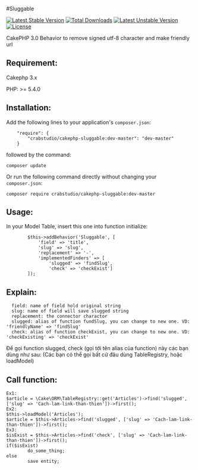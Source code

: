 #Sluggable

[![Latest Stable Version](https://poser.pugx.org/crabstudio/cakephp-sluggable/v/stable.svg)](https://packagist.org/packages/crabstudio/cakephp-sluggable)
[![Total Downloads](https://poser.pugx.org/crabstudio/cakephp-sluggable/downloads.svg)](https://packagist.org/packages/crabstudio/cakephp-sluggable)
[![Latest Unstable Version](https://poser.pugx.org/crabstudio/cakephp-sluggable/v/unstable.svg)](https://packagist.org/packages/crabstudio/cakephp-sluggable)
[![License](https://poser.pugx.org/crabstudio/cakephp-sluggable/license.svg)](https://packagist.org/packages/crabstudio/cakephp-sluggable)

CakePHP 3.0 Behavior to remove signed utf-8 character and make friendly url

## Requirement:

Cakephp 3.x

PHP: >= 5.4.0

## Installation:
Add the following lines to your application's `composer.json`:

```
    "require": {
        "crabstudio/cakephp-sluggable:dev-master": "dev-master"
    }
```

followed by the command:

`composer update`

Or run the following command directly without changing your `composer.json`:

`composer require crabstudio/cakephp-sluggable:dev-master`

## Usage:
In your Model Table, insert this one into function initialize:

```
        $this->addBehavior('Sluggable', [
            'field' => 'title',
            'slug' => 'slug',
            'replacement' => '-', 
            'implementedFinders' => [
                'slugged' => 'findSlug',
                'check' => 'checkExist']
        ]);
```

## Explain:
```
  field: name of field hold original string
  slug: name of field will save slugged string
  replacement: the connector charactor
  slugged: alias of function fundSlug, you can change to new one. VD: 'friendlyName' => 'findSlug'
  check: alias of function checkExist, you can change to new one. VD: 'checkExisting' => 'checkExist'
```
Để gọi function slugged, check (gọi tới tên alias của function) này các bạn dùng như sau: (Các bạn có thể gọi bất cứ đâu dùng TableRegistry, hoặc loadModel)
## Call function:
```
Ex1: 
$article = \Cake\ORM\TableRegistry::get('Articles')->find('slugged', ['slug' => 'Cach-lam-link-than-thien'])->first();
Ex2:
$this->loadModel('Articles');
$article = $this->Articles->find('slugged', ['slug' => 'Cach-lam-link-than-thien'])->first();
Ex3:
$isExist = $this->Articles->find('check', ['slug' => 'Cach-lam-link-than-thien'])->first();
if($isExist)
        do_some_thing;
else
        save entity;
```
